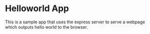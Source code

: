 # Helloworld App

This is a sample app that uses the express server to serve a webpage which outputs hello world to the browser.
